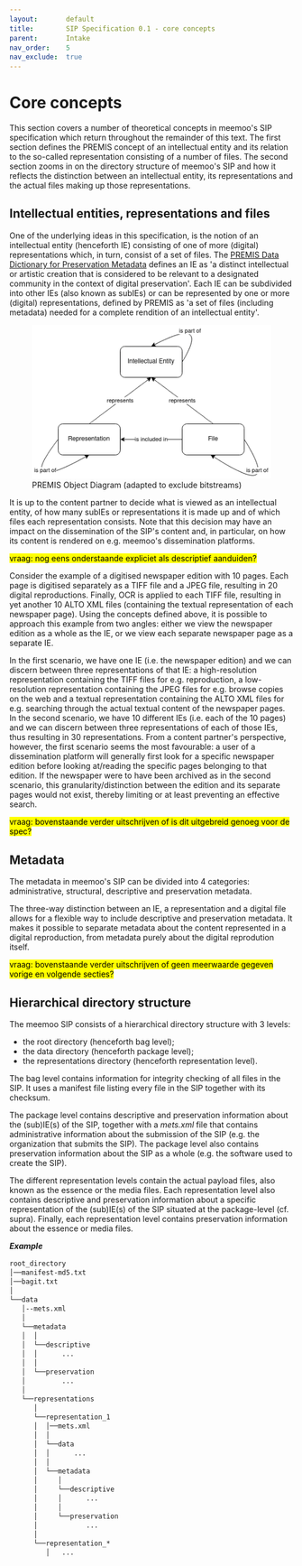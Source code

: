 ```yaml
---
layout:       default
title:        SIP Specification 0.1 - core concepts
parent:       Intake
nav_order:    5
nav_exclude:  true
---
```


# Core concepts

This section covers a number of theoretical concepts in meemoo's SIP specification which return throughout the remainder of this text.
The first section defines the PREMIS concept of an intellectual entity and its relation to the so-called representation consisting of a number of files.
The second section zooms in on the directory structure of meemoo's SIP and how it reflects the distinction between an intellectual entity, its representations and the actual files making up those representations.

## Intellectual entities, representations and files

One of the underlying ideas in this specification, is the notion of an intellectual entity (henceforth IE) consisting of one of more (digital) representations which, in turn, consist of a set of files.
The [PREMIS Data Dictionary for Preservation Metadata](https://www.loc.gov/standards/premis/v3/premis-3-0-final.pdf) defines an IE as 'a distinct intellectual or artistic creation that is considered to be relevant to a designated community in the context of digital preservation'.
Each IE can be subdivided into other IEs (also known as subIEs) or can be represented by one or more (digital) representations, defined by PREMIS as 'a set of files (including metadata) needed for a complete rendition of an intellectual entity'.

<figure class="mx-auto">
  <img src="./images/premis_objects.png" alt="Premis Object Diagram" /> 
  <figcaption>PREMIS Object Diagram (adapted to exclude bitstreams)</figcaption>
</figure>

It is up to the content partner to decide what is viewed as an intellectual entity, of how many subIEs or representations it is made up and of which files each representation consists.
Note that this decision may have an impact on the dissemination of the SIP's content and, in particular, on how its content is rendered on e.g. meemoo's dissemination platforms.

<mark>vraag: nog eens onderstaande expliciet als descriptief aanduiden?</mark>

Consider the example of a digitised newspaper edition with 10 pages.
Each page is digitised separately as a TIFF file and a JPEG file, resulting in 20 digital reproductions.
Finally, OCR is applied to each TIFF file, resulting in yet another 10 ALTO XML files (containing the textual representation of each newspaper page).
Using the concepts defined above, it is possible to approach this example from two angles: either we view the newspaper edition as a whole as the IE, or we view each separate newspaper page as a separate IE.

In the first scenario, we have one IE (i.e. the newspaper edition) and we can discern between three representations of that IE: a high-resolution representation containing the TIFF files for e.g. reproduction, a low-resolution representation containing the JPEG files for e.g. browse copies on the web and a textual representation containing the ALTO XML files for e.g. searching through the actual textual content of the newspaper pages.
In the second scenario, we have 10 different IEs (i.e. each of the 10 pages) and we can discern between three representations of each of those IEs, thus resulting in 30 representations.
From a content partner's perspective, however, the first scenario seems the most favourable: a user of a dissemination platform will generally first look for a specific newspaper edition before looking at/reading the specific pages belonging to that edition.
If the newspaper were to have been archived as in the second scenario, this granularity/distinction between the edition and its separate pages would not exist, thereby limiting or at least preventing an effective search.

<mark>vraag: bovenstaande verder uitschrijven of is dit uitgebreid genoeg voor de spec?</mark>

## Metadata

The metadata in meemoo's SIP can be divided into 4 categories: administrative, structural, descriptive and preservation metadata.

The three-way distinction between an IE, a representation and a digital file allows for a flexible way to include descriptive and preservation metadata.
It makes it possible to separate metadata about the content represented in a digital reproduction, from metadata purely about the digital reprodution itself.

<mark>vraag: bovenstaande verder uitschrijven of geen meerwaarde gegeven vorige en volgende secties?</mark>

## Hierarchical directory structure

The meemoo SIP consists of a hierarchical directory structure with 3 levels:

- the root directory (henceforth bag level);
- the data directory (henceforth package level);
- the representations directory (henceforth representation level).

The bag level contains information for integrity checking of all files in the SIP.
It uses a manifest file listing every file in the SIP together with its checksum.

The package level contains descriptive and preservation information about the (sub)IE(s) of the SIP, together with a *mets.xml* file that contains administrative information about the submission of the SIP (e.g. the organization that submits the SIP).
The package level also contains preservation information about the SIP as a whole (e.g. the software used to create the SIP).

The different representation levels contain the actual payload files, also known as the essence or the media files.
Each representation level also contains descriptive and preservation information about a specific representation of the (sub)IE(s) of the SIP situated at the package-level (cf. supra).
Finally, each representation level contains preservation information about the essence or media files.

***Example***

```
root_directory
│──manifest-md5.txt
│──bagit.txt
│
└──data
   │--mets.xml
   │
   └──metadata
   │  │
   │  └──descriptive
   │  │      ...
   │  │
   │  └──preservation
   │         ... 
   │
   └──representations
      │
      └──representation_1
      │  │──mets.xml
      │  │
      │  └──data
      │  │      ...
      │  │
      │  └──metadata
      │     │
      │     └──descriptive
      │     │      ...
      │     │
      │     └──preservation
      │            ...
      │
      └──representation_*
         │   ...
```